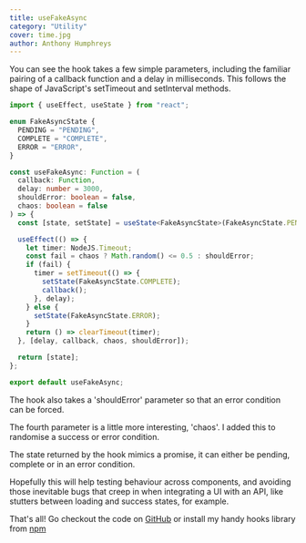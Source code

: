 ```yaml
---
title: useFakeAsync
category: "Utility"
cover: time.jpg
author: Anthony Humphreys
---
```


You can see the hook takes a few simple parameters, including the familiar pairing of a callback function and a delay in milliseconds. This follows the shape of JavaScript's setTimeout and setInterval methods.

```TypeScript
import { useEffect, useState } from "react";

enum FakeAsyncState {
  PENDING = "PENDING",
  COMPLETE = "COMPLETE",
  ERROR = "ERROR",
}

const useFakeAsync: Function = (
  callback: Function,
  delay: number = 3000,
  shouldError: boolean = false,
  chaos: boolean = false
) => {
  const [state, setState] = useState<FakeAsyncState>(FakeAsyncState.PENDING);

  useEffect(() => {
    let timer: NodeJS.Timeout;
    const fail = chaos ? Math.random() <= 0.5 : shouldError;
    if (fail) {
      timer = setTimeout(() => {
        setState(FakeAsyncState.COMPLETE);
        callback();
      }, delay);
    } else {
      setState(FakeAsyncState.ERROR);
    }
    return () => clearTimeout(timer);
  }, [delay, callback, chaos, shouldError]);

  return [state];
};

export default useFakeAsync;

```

The hook also takes a 'shouldError' parameter so that an error condition can be forced.

The fourth parameter is a little more interesting, 'chaos'. I added this to randomise a success or error condition.

The state returned by the hook mimics a promise, it can either be pending, complete or in an error condition.

Hopefully this will help testing behaviour across components, and avoiding those inevitable bugs that creep in when integrating a UI with an API, like stutters between loading and success states, for example.

That's all! Go checkout the code on [GitHub](https://github.com/anthonyhumphreys/hooks/) or install my handy hooks library from [npm](https://www.npmjs.com/package/@anthonyhumphreys/hooks)
